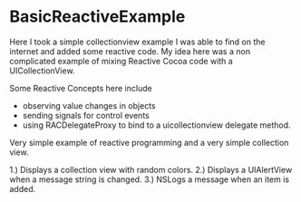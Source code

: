 BasicReactiveExample
====================


Here I took a simple collectionview example I was able to find on the internet and added some reactive code. 
My idea here was a non complicated example of mixing Reactive Cocoa code with a UICollectionView. 

Some Reactive Concepts here include 
* observing value changes in objects 
* sending signals for control events 
* using RACDelegateProxy to bind to a uicollectionview delegate method.

Very simple example of reactive programming and a very simple collection view.
 
 1.) Displays a collection view with random colors.
 2.) Displays a UIAlertView when a message string is changed.
 3.) NSLogs a message when an item is added.
 
 
